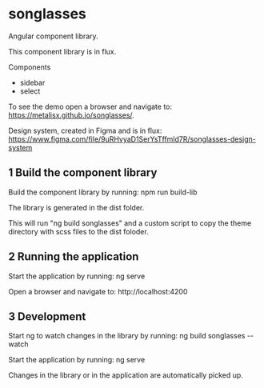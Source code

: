 # songlasses

Angular component library.

This component library is in flux.

Components
 * sidebar
 * select

To see the demo open a browser and navigate to: https://metalisx.github.io/songlasses/.

Design system, created in Figma and is in flux: https://www.figma.com/file/9uRHvyaD1SerYsTffmld7R/songlasses-design-system

## 1 Build the component library

Build the component library by running: npm run build-lib

The library is generated in the dist folder.

This will run "ng build songlasses" and a custom script to copy the theme directory with scss files to the dist foloder.

## 2 Running the application

Start the application by running: ng serve

Open a browser and navigate to: http://localhost:4200

## 3 Development

Start ng to watch changes in the library by running: ng build songlasses --watch

Start the application by running: ng serve

Changes in the library or in the application are automatically picked up. 
